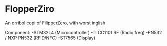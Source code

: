 # FlopperZiro
An orribol copi of FilipperZero, with worst inglish

Component:
-STM32L4 (Microcontroller)
-TI CC1101 RF (Radio freq)
-PN532 / NXP PN532 (RFID/NFC)
-ST7565 (Display)
